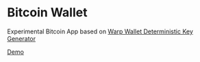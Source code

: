 # Bitcoin Wallet
Experimental Bitcoin App based on [Warp Wallet Deterministic Key Generator](https://keybase.io/warp/warp_1.0.9_SHA256_a2067491ab582bde779f4505055807c2479354633a2216b22cf1e92d1a6e4a87.html)

[Demo](https://coins.github.io/app/#signup)
